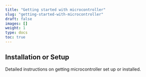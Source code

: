 ```yaml
---
title: "Getting started with microcontroller"
slug: "getting-started-with-microcontroller"
draft: false
images: []
weight: 1
type: docs
toc: true
---
```


## Installation or Setup
Detailed instructions on getting microcontroller set up or installed.

